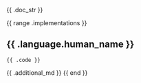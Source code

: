 {{ .doc_str }}

{{ range .implementations }}
## {{ .language.human_name }}

```{{ .language.syntax_highlighting }} {filename="{{.file_name}}"}
{{ .code }}
```
{{ .additional_md }}
{{ end }}
